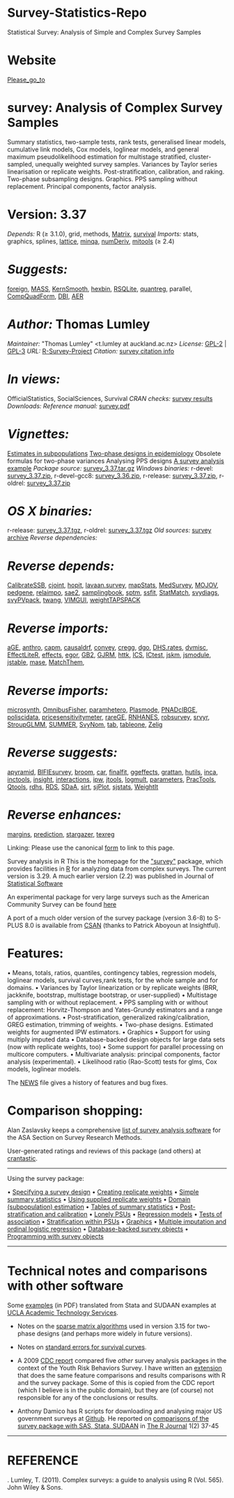 # Survey-Statistics-Repo
Statistical Survey: Analysis of Simple and Complex Survey Samples 

# Website
[Please_go_to](http://my.ilstu.edu/~mxu2/Spring-2020/MAT450/MTH450.html)

# survey: Analysis of Complex Survey Samples
Summary statistics, two-sample tests, rank tests, generalised linear models, cumulative link models, Cox models, loglinear models, and 
general maximum pseudolikelihood estimation for multistage stratified, cluster-sampled, unequally weighted survey samples. Variances by Taylor
series linearisation or replicate weights. Post-stratification, calibration, and raking. Two-phase subsampling designs. Graphics. PPS sampling without 
replacement. Principal components, factor analysis.


# Version:	3.37
*Depends:*	R (≥ 3.1.0), grid, methods, [Matrix](http://cran.fhcrc.org/web/packages/Matrix/index.html), [survival](http://cran.fhcrc.org/web/packages/survival/index.html)
*Imports:*	stats, graphics, splines, [lattice](http://cran.fhcrc.org/web/packages/lattice/index.html), [minqa](http://cran.fhcrc.org/web/packages/minqa/index.html),
[numDeriv](http://cran.fhcrc.org/web/packages/numDeriv/index.html), [mitools](http://cran.fhcrc.org/web/packages/mitools/index.html) (≥ 2.4)


# *Suggests:*	
[foreign](http://cran.fhcrc.org/web/packages/foreign/index.html), [MASS](http://cran.fhcrc.org/web/packages/MASS/index.html), [KernSmooth](http://cran.fhcrc.org/web/packages/KernSmooth/index.html),
[hexbin](http://cran.fhcrc.org/web/packages/hexbin/index.html), [RSQLite](http://cran.fhcrc.org/web/packages/RSQLite/index.html), [quantreg](http://cran.fhcrc.org/web/packages/quantreg/index.html), parallel, [CompQuadForm](http://cran.fhcrc.org/web/packages/CompQuadForm/index.html), [DBI](http://cran.fhcrc.org/web/packages/DBI/index.html), [AER](http://cran.fhcrc.org/web/packages/AER/index.html)


# *Author:*	Thomas Lumley
*Maintainer:*	"Thomas Lumley" <t.lumley at auckland.ac.nz>
*License:*	[GPL-2](http://cran.fhcrc.org/web/licenses/GPL-2) | [GPL-3](http://cran.fhcrc.org/web/licenses/GPL-3)
*URL:*	[R-Survey-Project](http://r-survey.r-forge.r-project.org/survey/)
*Citation:*	[survey citation info](http://cran.fhcrc.org/web/packages/survey/citation.html)


# *In views:*	
OfficialStatistics, SocialSciences, Survival
*CRAN checks:*	[survey results](http://cran.fhcrc.org/web/checks/check_results_survey.html)
*Downloads:*
*Reference manual:* 	[survey.pdf](http://cran.fhcrc.org/web/packages/survey/survey.pdf)


# *Vignettes:*	
[Estimates in subpopulations](http://cran.fhcrc.org/web/packages/survey/vignettes/domain.pdf)
[Two-phase designs in epidemiology](http://cran.fhcrc.org/web/packages/survey/vignettes/epi.pdf)
Obsolete formulas for two-phase variances Analysing PPS designs [A survey analysis example](http://cran.fhcrc.org/web/packages/survey/vignettes/survey.pdf)
*Package source:* 	[survey_3.37.tar.gz](http://cran.fhcrc.org/src/contrib/survey_3.37.tar.gz)
*Windows binaries:* 	r-devel: [survey_3.37.zip](http://cran.fhcrc.org/bin/windows/contrib/4.0/survey_3.37.zip), r-devel-gcc8: [survey_3.36.zip](http://cran.fhcrc.org/bin/windows/contrib/r-devel-gcc8/survey_3.36.zip), r-release: [survey_3.37.zip](http://cran.fhcrc.org/bin/windows/contrib/3.6/survey_3.37.zip), r-oldrel: [survey_3.37.zip](http://cran.fhcrc.org/bin/windows/contrib/3.5/survey_3.37.zip) 


# *OS X binaries:* 	
   r-release: [survey_3.37.tgz](http://cran.fhcrc.org/bin/macosx/el-capitan/contrib/3.6/survey_3.37.tgz), r-oldrel: [survey_3.37.tgz](http://cran.fhcrc.org/bin/macosx/el-capitan/contrib/3.5/survey_3.37.tgz) 
*Old sources:* 	[survey archive](https://cran.r-project.org/src/contrib/Archive/survey)
*Reverse dependencies:*

# *Reverse depends:*	
[CalibrateSSB](http://cran.fhcrc.org/web/packages/CalibrateSSB/index.html), [cjoint](http://cran.fhcrc.org/web/packages/cjoint/index.html), [hopit](http://cran.fhcrc.org/web/packages/hopit/index.html), [lavaan.survey](http://cran.fhcrc.org/web/packages/lavaan.survey/index.html), [mapStats](http://cran.fhcrc.org/web/packages/mapStats/index.html), [MedSurvey](http://cran.fhcrc.org/web/packages/MedSurvey/index.html), [MOJOV](http://cran.fhcrc.org/web/packages/MOJOV/index.html), [pedgene](http://cran.fhcrc.org/web/packages/pedgene/index.html), [relaimpo](http://cran.fhcrc.org/web/packages/relaimpo/index.html), [sae2](http://cran.fhcrc.org/web/packages/sae2/index.html), [samplingbook](http://cran.fhcrc.org/web/packages/samplingbook/index.html), [sptm](http://cran.fhcrc.org/web/packages/sptm/index.html), [ssfit](http://cran.fhcrc.org/web/packages/ssfit/index.html), [StatMatch](http://cran.fhcrc.org/web/packages/StatMatch/index.html), [svydiags](http://cran.fhcrc.org/web/packages/svydiags/index.html), [svyPVpack](http://cran.fhcrc.org/web/packages/svydiags/index.html), [twang](http://cran.fhcrc.org/web/packages/twang/index.html), [VIMGUI](http://cran.fhcrc.org/web/packages/VIMGUI/index.html), [weightTAPSPACK](http://cran.fhcrc.org/web/packages/weightTAPSPACK/index.html)

# *Reverse imports:*
[aGE](http://cran.fhcrc.org/web/packages/aGE/index.html), [anthro](http://cran.fhcrc.org/web/packages/anthro/index.html), [capm](http://cran.fhcrc.org/web/packages/capm/index.html), [causaldrf](http://cran.fhcrc.org/web/packages/causaldrf/index.html), [convey](http://cran.fhcrc.org/web/packages/convey/index.html), [cregg](http://cran.fhcrc.org/web/packages/cregg/index.html), [dgo](http://cran.fhcrc.org/web/packages/dgo/index.html), [DHS.rates](http://cran.fhcrc.org/web/packages/DHS.rates/index.html), [dvmisc](http://cran.fhcrc.org/web/packages/dvmisc/index.html), [EffectLiteR](http://cran.fhcrc.org/web/packages/EffectLiteR/index.html), [effects](http://cran.fhcrc.org/web/packages/effects/index.html), [egor](http://cran.fhcrc.org/web/packages/egor/index.html), [GB2](http://cran.fhcrc.org/web/packages/GB2/index.html), [GJRM](http://cran.fhcrc.org/web/packages/GJRM/index.html), [httk](http://cran.fhcrc.org/web/packages/httk/index.html), [ICS](http://cran.fhcrc.org/web/packages/ICS/index.html), [ICtest](http://cran.fhcrc.org/web/packages/ICtest/index.html), [jskm](http://cran.fhcrc.org/web/packages/jskm/index.html), [jsmodule](http://cran.fhcrc.org/web/packages/jsmodule/index.html), [jstable](http://cran.fhcrc.org/web/packages/jstable/index.html), [mase](http://cran.fhcrc.org/web/packages/mase/index.html), [MatchThem](http://cran.fhcrc.org/web/packages/MatchThem/index.html), 

# *Reverse imports:*
[microsynth](http://cran.fhcrc.org/web/packages/microsynth/index.html), [OmnibusFisher](http://cran.fhcrc.org/web/packages/OmnibusFisher/index.html), [paramhetero](http://cran.fhcrc.org/web/packages/paramhetero/index.html), [Plasmode](http://cran.fhcrc.org/web/packages/Plasmode/index.html), [PNADcIBGE](http://cran.fhcrc.org/web/packages/PNADcIBGE/index.html), [poliscidata](http://cran.fhcrc.org/web/packages/poliscidata/index.html), [pricesensitivitymeter](http://cran.fhcrc.org/web/packages/pricesensitivitymeter/index.html), [rareGE](http://cran.fhcrc.org/web/packages/rareGE/index.html), [RNHANES](http://cran.fhcrc.org/web/packages/RNHANES/index.html), [robsurvey](http://cran.fhcrc.org/web/packages/robsurvey/index.html), [srvyr](http://cran.fhcrc.org/web/packages/srvyr/index.html), [StroupGLMM](http://cran.fhcrc.org/web/packages/StroupGLMM/index.html), [SUMMER](http://cran.fhcrc.org/web/packages/SUMMER/index.html), [SvyNom](http://cran.fhcrc.org/web/packages/SvyNom/index.html), [tab](http://cran.fhcrc.org/web/packages/tab/index.html), [tableone](http://cran.fhcrc.org/web/packages/tableone/index.html), [Zelig](http://cran.fhcrc.org/web/packages/Zelig/index.html)

# *Reverse suggests:*
[apyramid](http://cran.fhcrc.org/web/packages/apyramid/index.html), [BIFIEsurvey](http://cran.fhcrc.org/web/packages/BIFIEsurvey/index.html), [broom](http://cran.fhcrc.org/web/packages/broom/index.html), [car](http://cran.fhcrc.org/web/packages/car/index.html), [finalfit](http://cran.fhcrc.org/web/packages/finalfit/index.html), [ggeffects](http://cran.fhcrc.org/web/packages/ggeffects/index.html), [grattan](http://cran.fhcrc.org/web/packages/grattan/index.html), [hutils](http://cran.fhcrc.org/web/packages/hutils/index.html), [inca](http://cran.fhcrc.org/web/packages/inca/index.html), [inctools](http://cran.fhcrc.org/web/packages/inctools/index.html), [insight](http://cran.fhcrc.org/web/packages/insight/index.html), [interactions](http://cran.fhcrc.org/web/packages/interactions/index.html), [ipw](http://cran.fhcrc.org/web/packages/ipw/index.html), [jtools](http://cran.fhcrc.org/web/packages/jtools/index.html), [logmult](http://cran.fhcrc.org/web/packages/logmult/index.html), [parameters](http://cran.fhcrc.org/web/packages/parameters/index.html), [PracTools](http://cran.fhcrc.org/web/packages/PracTools/index.html), [Qtools](http://cran.fhcrc.org/web/packages/Qtools/index.html), [rdhs](http://cran.fhcrc.org/web/packages/rdhs/index.html), [RDS](http://cran.fhcrc.org/web/packages/RDS/index.html), [SDaA](http://cran.fhcrc.org/web/packages/SDaA/index.html), [sirt](http://cran.fhcrc.org/web/packages/sirt/index.html), [sjPlot](http://cran.fhcrc.org/web/packages/sjPlot/index.html), [sjstats](http://cran.fhcrc.org/web/packages/sjstats/index.html), [WeightIt](http://cran.fhcrc.org/web/packages/WeightIt/index.html)

# *Reverse enhances:*
[margins](http://cran.fhcrc.org/web/packages/margins/index.html), [prediction](http://cran.fhcrc.org/web/packages/prediction/index.html), [stargazer](http://cran.fhcrc.org/web/packages/stargazer/index.html), [texreg](http://cran.fhcrc.org/web/packages/texreg/index.html)

Linking:
Please use the canonical [form](https://CRAN.R-project.org/package=survey) to link to this page.


Survey analysis in R
This is the homepage for the ["survey"](http://cran.fhcrc.org/web/packages/survey/index.html) package, which provides facilities in [R](http://www.r-project.org/) 
for analyzing data from complex surveys. The current version is 3.29. A much earlier version (2.2) was published in Journal of [Statistical Software](http://www.jstatsoft.org/v09)


An experimental package for very large surveys such as the American Community Survey can be found [here](http://sqlsurvey.r-forge.r-project.org/)


A port of a much older version of the survey package (version 3.6-8) to S-PLUS 8.0 is available from [CSAN](http://csan.insightful.com/) (thanks to Patrick Aboyoun at Insightful). 


# Features: 
  •	Means, totals, ratios, quantiles, contingency tables, regression models, loglinear models, survival curves,rank tests, for the whole sample and for domains. 
  •	Variances by Taylor linearization or by replicate weights (BRR, jackknife, bootstrap, multistage bootstrap, or user-supplied) 
  •	Multistage sampling with or without replacement. 
  •	PPS sampling with or without replacement: Horvitz-Thompson and Yates-Grundy estimators and a range of approximations. 
  •	Post-stratification, generalized raking/calibration, GREG estimation, trimming of weights. 
  •	Two-phase designs. Estimated weights for augmented IPW estimators. 
  •	Graphics 
  •	Support for using multiply imputed data 
  •	Database-backed design objects for large data sets (now with replicate weights, too) 
  •	Some support for parallel processing on multicore computers. 
  •	Multivariate analysis: principal components, factor analysis (experimental). 
  •	Likelihood ratio (Rao-Scott) tests for glms, Cox models, loglinear models. 


The [NEWS](http://r-survey.r-forge.r-project.org/survey/NEWS) file gives a history of features and bug fixes. 

# Comparison shopping:
Alan Zaslavsky keeps a comprehensive [list of survey analysis software](http://www.hcp.med.harvard.edu/statistics/survey-soft/) for the ASA Section on Survey Research Methods.


User-generated ratings and reviews of this package (and others) at [crantastic](http://crantastic.org/packages/survey). 
________________________________________
Using the survey package: 

  •	[Specifying a survey design](http://r-survey.r-forge.r-project.org/survey/example-design.html)
  •	[Creating replicate weights](http://r-survey.r-forge.r-project.org/survey/example-svrepdesign.html)
  •	[Simple summary statistics](http://r-survey.r-forge.r-project.org/survey/example-summary.html)
  •	[Using supplied replicate weights](http://r-survey.r-forge.r-project.org/survey/example-svrepdesign1.html)
  •	[Domain (subpopulation) estimation](http://r-survey.r-forge.r-project.org/survey/example-domain.html)
  •	[Tables of summary statistics](http://r-survey.r-forge.r-project.org/survey/example-table.html)
  •	[Post-stratification and calibration](http://r-survey.r-forge.r-project.org/survey/example-poststrat.html)
  •	[Lonely PSUs](http://r-survey.r-forge.r-project.org/survey/exmample-lonely.html)
  •	[Regression models](http://r-survey.r-forge.r-project.org/survey/example-regression.html)
  •	[Tests of association](http://r-survey.r-forge.r-project.org/survey/example-chisq.html)
  •	[Stratification within PSUs](http://r-survey.r-forge.r-project.org/survey/example-twostage.html)
  •	[Graphics](http://r-survey.r-forge.r-project.org/survey/example-graphics.html) 
  •	[Multiple imputation and ordinal logistic regression](http://r-survey.r-forge.r-project.org/survey/svymi.html) 
  •	[Database-backed survey objects](http://r-survey.r-forge.r-project.org/survey/svy-dbi.html) 
  •	[Programming with survey objects](http://r-survey.r-forge.r-project.org/survey/example-programming.html)
________________________________________

# Technical notes and comparisons with other software 
  Some [examples](http://r-survey.r-forge.r-project.org/survey/ucla-examples.pdf) (in PDF) translated from Stata and SUDAAN examples at [UCLA Academic Technology Services](http://www.ats.ucla.edu/stat/survey/survey_howtochoose.htm).

- Notes on the [sparse matrix algorithms](http://r-survey.r-forge.r-project.org/survey/ht-sparse.pdf) used in version 3.15 for two-phase designs (and perhaps more widely in future     versions).

- Notes on [standard errors for survival curves](http://r-survey.r-forge.r-project.org/survey/survcurve.pdf).
  

- A 2009 [CDC report](http://www.cdc.gov/HealthyYouth/YRBS/pdf/YRBS_analysis_software.pdf) compared five *other* survey analysis packages in the context of the Youth Risk Behaviors     Survey. I have written an [extension](http://r-survey.r-forge.r-project.org/survey/YRBS-report-extension.pdf) that does the same feature comparisons and results comparisons with R   and the survey package. Some of this is copied from the CDC report (which I believe is in the public domain), but they are (of course) not responsible for any of the conclusions 
  or results.

- Anthony Damico has R scripts for downloading and analysing major US government surveys at [Github](https://github.com/ajdamico/usgsd). He reported on [comparisons of the survey 
  package with SAS, Stata, SUDAAN](http://journal.r-project.org/archive/2009-2/RJournal_2009-2_Damico.pdf) in [The R Journal](http://journal.r-project.org/) 1(2) 37-45 


________________________________________

# REFERENCE
. Lumley, T. (2011). Complex surveys: a guide to analysis using R (Vol. 565). John Wiley & Sons.

